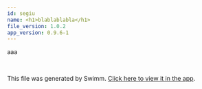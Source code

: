 ```yaml
---
id: segiu
name: <h1>blablablabla</h1>
file_version: 1.0.2
app_version: 0.9.6-1
---
```


aaa

<br/>

This file was generated by Swimm. [Click here to view it in the app](http://localhost:5000/repos/Z2l0aHViJTNBJTNBdDElM0ElM0FlcmFuLXN3aW1t/docs/segiu).